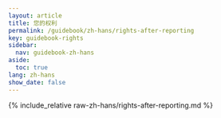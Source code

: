 ```yaml
---
layout: article
title: 您的权利
permalink: /guidebook/zh-hans/rights-after-reporting
key: guidebook-rights
sidebar:
  nav: guidebook-zh-hans
aside:
  toc: true
lang: zh-hans
show_date: false  
---
```


{% include_relative raw-zh-hans/rights-after-reporting.md %}
